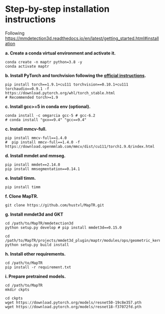 # Step-by-step installation instructions

Following https://mmdetection3d.readthedocs.io/en/latest/getting_started.html#installation



**a. Create a conda virtual environment and activate it.**
```shell
conda create -n maptr python=3.8 -y
conda activate maptr
```

**b. Install PyTorch and torchvision following the [official instructions](https://pytorch.org/).**
```shell
pip install torch==1.9.1+cu111 torchvision==0.10.1+cu111 torchaudio==0.9.1 -f https://download.pytorch.org/whl/torch_stable.html
# Recommended torch>=1.9
```

**c. Install gcc>=5 in conda env (optional).**
```shell
conda install -c omgarcia gcc-5 # gcc-6.2
# conda install "gxx==9.4" "gcc==9.4"
```

**c. Install mmcv-full.**
```shell
pip install mmcv-full==1.4.0
#  pip install mmcv-full==1.4.0 -f https://download.openmmlab.com/mmcv/dist/cu111/torch1.9.0/index.html
```

**d. Install mmdet and mmseg.**
```shell
pip install mmdet==2.14.0
pip install mmsegmentation==0.14.1
```

**e. Install timm.**
```shell
pip install timm
```


**f. Clone MapTR.**
```
git clone https://github.com/hustvl/MapTR.git
```

**g. Install mmdet3d and GKT**
```shell
cd /path/to/MapTR/mmdetection3d
python setup.py develop # pip install mmdet3d==0.15.0

cd /path/to/MapTR/projects/mmdet3d_plugin/maptr/modules/ops/geometric_kernel_attn
python setup.py build install

```

**h. Install other requirements.**
```shell
cd /path/to/MapTR
pip install -r requirement.txt
```

**i. Prepare pretrained models.**
```shell
cd /path/to/MapTR
mkdir ckpts

cd ckpts 
wget https://download.pytorch.org/models/resnet50-19c8e357.pth
wget https://download.pytorch.org/models/resnet18-f37072fd.pth
```

